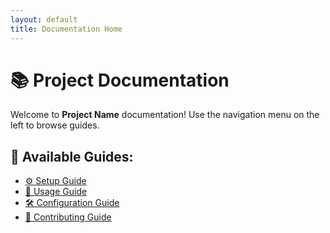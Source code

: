 ```yaml
---
layout: default
title: Documentation Home
---
```


# 📚 Project Documentation

Welcome to **Project Name** documentation! Use the navigation menu on the left to browse guides.

## 📄 Available Guides:
- [⚙️ Setup Guide](setup.md)
- [🚀 Usage Guide](usage.md)
- [🛠️ Configuration Guide](configuration.md)
- [🤝 Contributing Guide](contributing.md)
